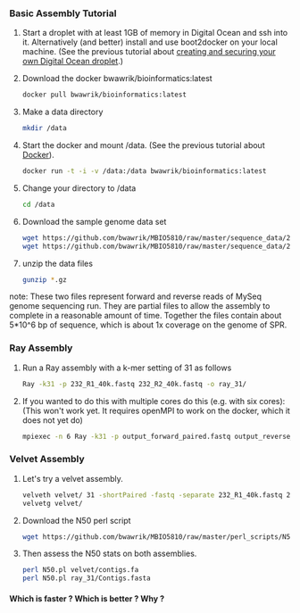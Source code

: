 ### Basic Assembly Tutorial

1. Start a droplet with at least 1GB of memory in Digital Ocean and ssh into it. Alternatively (and better) install and use boot2docker on your local machine.  (See the previous tutorial about [creating and securing your own Digital Ocean droplet](./01_SSH_KEYS.md).)

1. Download the docker bwawrik/bioinformatics:latest

    ```sh
    docker pull bwawrik/bioinformatics:latest
    ```
    
1. Make a data directory

    ```sh
    mkdir /data
    ```

1. Start the docker and mount /data. (See the previous tutorial about [Docker](02_PULLING_A_DOCKER_REPO.md)).

    ```sh
    docker run -t -i -v /data:/data bwawrik/bioinformatics:latest
    ```

1. Change your directory to /data

    ```sh 
    cd /data
    ```

1. Download the sample genome data set

    ```sh
    wget https://github.com/bwawrik/MBIO5810/raw/master/sequence_data/232_R1_40k.fastq.gz
    wget https://github.com/bwawrik/MBIO5810/raw/master/sequence_data/232_R2_40k.fastq.gz
    ```

1. unzip the data files

    ```sh
    gunzip *.gz
    ```

note: These two files represent forward and reverse reads of MySeq genome sequencing run. They are partial files to allow the assembly to complete in a reasonable amount of time. Together the files contain about 5*10^6 bp of sequence, which is about 1x coverage on the genome of SPR.


### Ray Assembly

1. Run a Ray assembly with a k-mer setting of 31 as follows
  
    ```sh
    Ray -k31 -p 232_R1_40k.fastq 232_R2_40k.fastq -o ray_31/
    ```

1. If you wanted to do this with multiple cores do this (e.g. with six cores):
(This won't work yet. It requires openMPI to work on the docker, which it does not yet do)

    ```sh
    mpiexec -n 6 Ray -k31 -p output_forward_paired.fastq output_reverse_paired.fastq -o ray_31/
    ```

### Velvet Assembly

1. Let's try a velvet assembly.

    ```sh
    velveth velvet/ 31 -shortPaired -fastq -separate 232_R1_40k.fastq 232_R2_40k.fastq
    velvetg velvet/
    ```

1. Download the N50 perl script
 
    ```sh
    wget https://github.com/bwawrik/MBIO5810/raw/master/perl_scripts/N50.pl
    ```

1. Then assess the N50 stats on both assemblies.

    ```sh
    perl N50.pl velvet/contigs.fa
    perl N50.pl ray_31/Contigs.fasta
    ```

#### Which is faster ? Which is better ? Why ?
